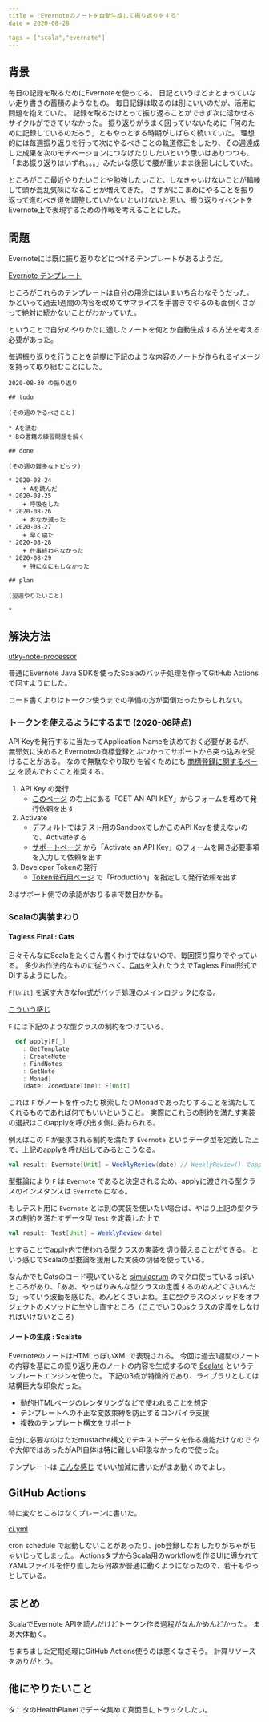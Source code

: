 ```yaml
---
title = "Evernoteのノートを自動生成して振り返りをする"
date = 2020-08-28

tags = ["scala","evernote"]
---
```


## 背景

毎日の記録を取るためにEvernoteを使ってる。
日記というほどまとまっていない走り書きの蓄積のようなもの。
毎日記録は取るのは別にいいのだが、活用に問題を抱えていた。
記録を取るだけとって振り返ることができず次に活かせるサイクルができていなかった。
振り返りがうまく回っていないために「何のために記録しているのだろう」ともやっとする時期がしばらく続いていた。
理想的には毎週振り返りを行って次にやるべきことの軌道修正をしたり、その週達成した成果を次のモチベーションにつなげたりしたいという思いはありつつも、
「まあ振り返りはいずれ。。。」みたいな感じで腰が重いまま後回しにしていた。

ところがここ最近やりたいことや勉強したいこと、しなきゃいけないことが輻輳して頭が混乱気味になることが増えてきた。
さすがにこまめにやることを振り返って進むべき道を調整していかないといけないと思い、振り返りイベントをEvernote上で表現するための作戦を考えることにした。

## 問題

Evernoteには既に振り返りなどにつけるテンプレートがあるようだ。

[Evernote テンプレート](https://evernote.com/intl/jp/templates)

ところがこれらのテンプレートは自分の用途にはいまいち合わなそうだった。
かといって過去1週間の内容を改めてサマライズを手書きでやるのも面倒くさがって絶対に続かないことがわかっていた。

ということで自分のやりかたに適したノートを何とか自動生成する方法を考える必要があった。

毎週振り返りを行うことを前提に下記のような内容のノートが作られるイメージを持って取り組むことにした。

```
2020-08-30 の振り返り

## todo

(その週のやるべきこと)

* Aを読む
* Bの書籍の練習問題を解く

## done

(その週の雑多なトピック)

* 2020-08-24
    + Aを読んだ
* 2020-08-25
    + 呼吸をした
* 2020-08-26
    + おなか減った
* 2020-08-27
    + 早く寝た
* 2020-08-28
    + 仕事終わらなかった
* 2020-08-29
    + 特になにもしなかった

## plan

(翌週やりたいこと)

* 

```

## 解決方法

[utky-note-processor](https://github.com/utky/utky-note-processor)

普通にEvernote Java SDKを使ったScalaのバッチ処理を作ってGitHub Actionsで回すようにした。

コード書くよりはトークン使うまでの準備の方が面倒だったかもしれない。

### トークンを使えるようにするまで (2020-08時点)

API Keyを発行するに当たってApplication Nameを決めておく必要があるが、
無邪気に決めるとEvernoteの商標登録とぶつかってサポートから突っ込みを受けることがある。
なので無駄なやり取りを省くためにも [商標登録に関するページ](https://evernote.com/legal/trademark-use) を読んでおくこと推奨する。

1. API Key の発行
    + [このページ](https://dev.evernote.com/doc/#start) の右上にある「GET AN API KEY」からフォームを埋めて発行依頼を出す
2. Activate
    + デフォルトではテスト用のSandboxでしかこのAPI Keyを使えないので、Activateする
    + [サポートページ](https://dev.evernote.com/support/) から「Activate an API Key」のフォームを開き必要事項を入力して依頼を出す
3. Developer Tokenの発行
    + [Token発行用ページ](https://dev.evernote.com/get-token/) で「Production」を指定して発行依頼を出す

2はサポート側での承認がおりるまで数日かかる。

### Scalaの実装まわり

#### Tagless Final : Cats

日々そんなにScalaをたくさん書くわけではないので、毎回探り探りでやっている。
多少お作法的なものに従うべく、[Cats](https://typelevel.org/cats/ )を入れたうえでTagless Final形式でDIするようにした。

`F[Unit]` を返す大きなfor式がバッチ処理のメインロジックになる。

[こういう感じ](https://github.com/utky/utky-note-processor/blob/8d73ee06a16012b1c62cb263886ba719f29b89b8/src/main/scala/ilyaletre/evernote/tasks/Task.scala#L31-L65)

`F` には下記のような型クラスの制約をつけている。
```scala
  def apply[F[_]
    : GetTemplate
    : CreateNote
    : FindNotes
    : GetNote
    : Monad]
    (date: ZonedDateTime): F[Unit]
```

これは `F` がノートを作ったり検索したりMonadであったりすることを満たしてくれるものであれば何でもいいということ。
実際にこれらの制約を満たす実装の選択はこのapplyを呼び出す側に委ねられる。

例えばこの `F` が要求される制約を満たす `Evernote` というデータ型を定義した上で、上記のapplyを呼び出してみるとこうなる。
```scala
val result: Evernote[Unit] = WeeklyReview(date) // WeeklyReview() でapplyが呼ばれる
```

型推論により `F` は `Evernote` であると決定されるため、applyに渡される型クラスのインスタンスは `Evernote` になる。

もしテスト用に `Evernote` とは別の実装を使いたい場合は、やはり上記の型クラスの制約を満たすデータ型 `Test` を定義した上で
```scala
val result: Test[Unit] = WeeklyReview(date)
```
とすることでapply内で使われる型クラスの実装を切り替えることができる。
という感じでScalaの型推論を援用した実装の切替を使っている。

なんかでもCatsのコード覗いていると [simulacrum](https://github.com/typelevel/simulacrum) のマクロ使っているっぽいところがあり、「ああ、やっぱりみんな型クラスの定義するのめんどくさいんだな」っていう波動を感じた。めんどくさいよね。主に型クラスのメソッドをオブジェクトのメソッドに生やし直すところ（[ここ](https://scalac.io/typeclasses-in-scala/)でいうOpsクラスの定義をしなければいけないところ)

#### ノートの生成 : Scalate

EvernoteのノートはHTMLっぽいXMLで表現される。
今回は過去1週間のノートの内容を基にこの振り返り用のノートの内容を生成するので [Scalate](https://scalate.github.io/scalate/) というテンプレートエンジンを使った。
下記の3点が特徴的であり、ライブラリとしては結構巨大な印象だった。

* 動的HTMLページのレンダリングなどで使われることを想定
* テンプレートへの不正な変数束縛を防止するコンパイラ支援
* 複数のテンプレート構文をサポート

自分に必要なのはただmustache構文でテキストデータを作る機能だけなので
やや大仰ではあったがAPI自体は特に難しい印象なかったので使った。

テンプレートは [こんな感じ](https://github.com/utky/utky-note-processor/blob/master/templates/weekly-review.xml.mustache) でいい加減に書いたがまあ動くのでよし。

## GitHub Actions

特に変なところはなくプレーンに書いた。

[ci.yml](https://github.com/utky/utky-note-processor/blob/8d73ee06a16012b1c62cb263886ba719f29b89b8/.github/workflows/ci.yml#L12-L28)

cron schedule で起動しないことがあったり、job登録しなおしたりがちゃがちゃいじってしまった。
ActionsタブからScala用のworkflowを作るUIに導かれてYAMLファイルを作り直したら何故か普通に動くようになったので、若干もやっとしている。

## まとめ

ScalaでEvernote APIを読んだけどトークン作る過程がなんかめんどかった。
まあ大体動く。

ちまちました定期処理にGitHub Actions使うのは悪くなさそう。
計算リソースをありがとう。

## 他にやりたいこと

タニタのHealthPlanetでデータ集めて真面目にトラックしたい。